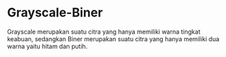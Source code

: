 # Grayscale-Biner
Grayscale merupakan suatu citra yang hanya memiliki warna tingkat keabuan, sedangkan Biner merupakan suatu citra yang hanya memiliki dua warna yaitu hitam dan putih.
